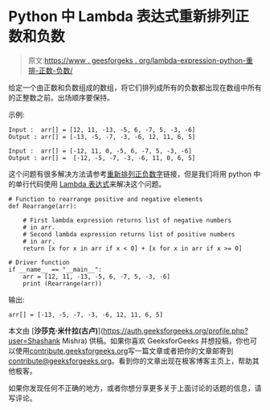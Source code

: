 # Python 中 Lambda 表达式重新排列正数和负数

> 原文:[https://www . geesforgeks . org/lambda-expression-python-重排-正数-负数/](https://www.geeksforgeeks.org/lambda-expression-python-rearrange-positive-negative-numbers/)

给定一个由正数和负数组成的数组，将它们排列成所有的负数都出现在数组中所有的正整数之前。出场顺序要保持。

示例:

```
Input :  arr[] = [12, 11, -13, -5, 6, -7, 5, -3, -6]
Output : arr[] = [-13, -5, -7, -3, -6, 12, 11, 6, 5]

Input :  arr[] = [-12, 11, 0, -5, 6, -7, 5, -3, -6]
Output : arr[] =  [-12, -5, -7, -3, -6, 11, 0, 6, 5]

```

这个问题有很多解决方法请参考[重新排列正负数字](https://www.geeksforgeeks.org/rearrange-positive-negative-numbers-using-inbuilt-sort-function/)链接，但是我们将用 python 中的单行代码使用 [Lambda 表达式](https://www.geeksforgeeks.org/python-lambda-anonymous-functions-filter-map-reduce/)来解决这个问题。

```
# Function to rearrange positive and negative elements
def Rearrange(arr):

    # First lambda expression returns list of negative numbers
    # in arr.
    # Second lambda expression returns list of positive numbers
    # in arr.
    return [x for x in arr if x < 0] + [x for x in arr if x >= 0]

# Driver function
if __name__ == "__main__":
    arr = [12, 11, -13, -5, 6, -7, 5, -3, -6]
    print (Rearrange(arr))
```

输出:

```
arr[] = [-13, -5, -7, -3, -6, 12, 11, 6, 5]

```

本文由 [**沙莎克·米什拉(古卢)**](https://auth.geeksforgeeks.org/profile.php?user=Shashank Mishra) 供稿。如果你喜欢 GeeksforGeeks 并想投稿，你也可以使用[contribute.geeksforgeeks.org](http://www.contribute.geeksforgeeks.org)写一篇文章或者把你的文章邮寄到 contribute@geeksforgeeks.org。看到你的文章出现在极客博客主页上，帮助其他极客。

如果你发现任何不正确的地方，或者你想分享更多关于上面讨论的话题的信息，请写评论。